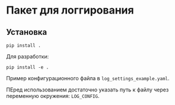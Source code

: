 # Пакет для логгирования

## Установка

```
pip install .
```

Для разработки:
```
pip install -e .
```

Пример конфигурационного файла в `log_settings_example.yaml`.

ПЕред использованием достаточно указать путь к файлу через переменную окружения: `LOG_CONFIG`.
